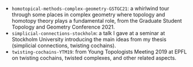 - `homotopical-methods-complex-geometry-GSTGC21`: a whirlwind tour through some places in complex geometry where topology and homotopy theory plays a fundamental role, from the Graduate Student Topology and Geometry Conference 2021.
- `simplicial-connections-stockholm`: a talk I gave at a seminar at Stockholm University introducing the main ideas from my thesis (simplicial connections, twisting cochains).
- `twisting-cochains-YTM19`: from Young Topologists Meeting 2019 at EPFL on twisting cochains, twisted complexes, and other related aspects.
